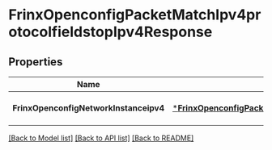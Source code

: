 # FrinxOpenconfigPacketMatchIpv4protocolfieldstopIpv4Response

## Properties
Name | Type | Description | Notes
------------ | ------------- | ------------- | -------------
**FrinxOpenconfigNetworkInstanceipv4** | [***FrinxOpenconfigPacketMatchIpv4protocolfieldstopIpv4**](frinx.openconfig.packet.match.ipv4protocolfieldstop.Ipv4.md) |  | [optional] [default to null]

[[Back to Model list]](../README.md#documentation-for-models) [[Back to API list]](../README.md#documentation-for-api-endpoints) [[Back to README]](../README.md)


